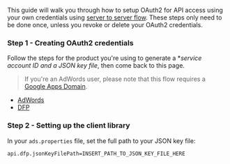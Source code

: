 This guide will walk you through how to setup OAuth2 for API access using your
own credentials using [server to server flow](https://developers.google.com/identity/protocols/OAuth2#serviceaccount). These
steps only need to be done once, unless you revoke or delete your OAuth2
credentials.

### Step 1 - Creating OAuth2 credentials

Follow the steps for the product you're using to generate a **service account ID
and a *JSON key file**, then come back to this page.

>   If you're an AdWords user, please note that this flow requires a
    [Google Apps Domain](https://apps.google.com).

*   [AdWords](https://developers.google.com/adwords/api/docs/guides/authentication#setting_up_service_account_access)
*   [DFP](https://developers.google.com/doubleclick-publishers/docs/authentication#service)

### Step 2 - Setting up the client library

In your `ads.properties` file, set the full path to your JSON key file:
```
api.dfp.jsonKeyFilePath=INSERT_PATH_TO_JSON_KEY_FILE_HERE
```